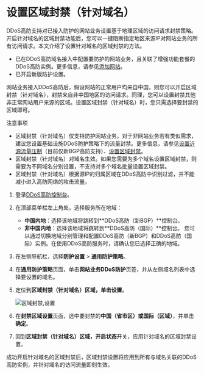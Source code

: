 # 设置区域封禁（针对域名）

DDoS高防支持对已接入防护的网站业务设置基于地理区域的访问请求封禁策略。开启针对域名的区域封禁功能后，您可以一键阻断指定地区来源IP对网站业务的所有访问请求。本文介绍了设置针对域名的区域封禁的方法。

-   已在DDoS高防域名接入中配置要防护的网站业务，且关联了增强功能套餐的DDoS高防实例。更多信息，请参见[添加网站](/cn.zh-CN/DDoS高防（新BGP&国际）用户指南/接入DDoS高防/域名接入/添加网站.md)。
-   已开启新版防护设置。

网站业务接入DDoS高防后，假设网站的正常用户均来自中国，则您可以开启区域封禁（针对域名），封禁来自非中国地区的访问请求。同理，您可以设置封禁其他非正常网站用户来源的区域。设置区域封禁（针对域名）时，您只需选择要封禁的区域即可。

注意事项

-   区域封禁（针对域名）仅支持防护网站业务。对于非网站业务若有类似需求，建议您设置基础设施DDoS防护策略下的流量封禁。更多信息，请参见[设置近源流量压制](/cn.zh-CN/DDoS高防（新BGP&国际）用户指南/防护设置/基础设施DDoS防护/设置近源流量压制.md)（目前仅新BGP高防支持）、[设置区域封禁](/cn.zh-CN/DDoS高防（新BGP&国际）用户指南/防护设置/基础设施DDoS防护/设置区域封禁.md)。
-   区域封禁（针对域名）对域名生效。如果您需要为多个域名设置区域封禁，则需要为不同域名分别设置，不支持对多个域名批量设置区域封禁。
-   区域封禁（针对域名）根据源IP的归属区域在DDoS高防中识别过滤，并不能减小进入高防网络的攻击流量。

1.  登录[DDoS高防控制台](https://yundun.console.aliyun.com/?p=ddoscoo)。

2.  在顶部菜单栏左上角处，选择服务所在地域：

    -   **中国内地**：选择该地域将跳转到**DDoS高防（新BGP）**控制台。
    -   **非中国内地**：选择该地域将跳转到**DDoS高防（国际）**控制台。
    您可以通过切换地域分别管理和配置DDoS高防（新BGP）和DDoS高防（国际）实例。在使用DDoS高防服务时，请确认您已选择正确的地域。

3.  在左侧导航栏，选择**防护设置** \> **通用防护策略**。

4.  在**通用防护策略**页面，单击**网站业务DDoS防护**页签，并从左侧域名列表中选择要设置的域名。

5.  定位到**区域封禁（针对域名）**区域，单击**设置**。

    ![区域封禁,设置](https://static-aliyun-doc.oss-accelerate.aliyuncs.com/assets/img/zh-CN/5051919951/p69848.png)

6.  在**封禁区域设置**页面，选中要封禁的**中国（省市区）**或**国际（区域）**，并单击**确定**。

7.  回到**区域封禁（针对域名）**区域，开启**状态**开关，应用针对域名的区域封禁设置。


成功开启针对域名的区域封禁后，区域封禁设置将应用到所有与域名关联的DDoS高防实例，并针对域名的访问流量即刻生效。

